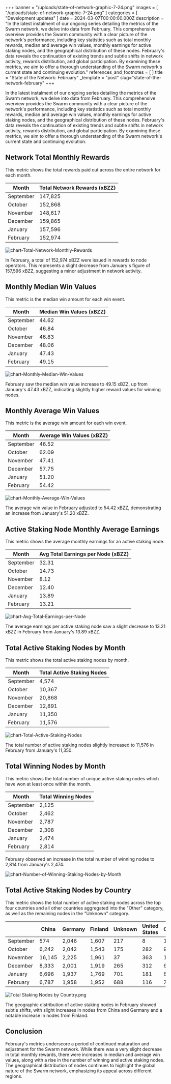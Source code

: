 

+++
banner = "/uploads/state-of-network-graphic-7-24.png"
images = [ "/uploads/state-of-network-graphic-7-24.png" ]
categories = [ "Development updates" ]
date = 2024-03-07T00:00:00.000Z
description = "In the latest instalment of our ongoing series detailing the metrics of the Swarm network, we delve into data from February. This comprehensive overview provides the Swarm community with a clear picture of the network's performance, including key statistics such as total monthly rewards, median and average win values, monthly earnings for active staking nodes, and the geographical distribution of these nodes. February's data reveals the continuation of existing trends and subtle shifts in network activity, rewards distribution, and global participation. By examining these metrics, we aim to offer a thorough understanding of the Swarm network's current state and continuing evolution."
references_and_footnotes = [ ]
title = "State of the Network: February"
_template = "post"
slug="state-of-the-network-february"
+++

In the latest instalment of our ongoing series detailing the metrics of the Swarm network, we delve into data from February. This comprehensive overview provides the Swarm community with a clear picture of the network's performance, including key statistics such as total monthly rewards, median and average win values, monthly earnings for active staking nodes, and the geographical distribution of these nodes. February's data reveals the continuation of existing trends and subtle shifts in network activity, rewards distribution, and global participation. By examining these metrics, we aim to offer a thorough understanding of the Swarm network's current state and continuing evolution. 

## Network Total Monthly Rewards

This metric shows the total rewards paid out across the entire network for each month.

| Month     | Total Network Rewards (xBZZ) |
|-----------|------------------------------|
| September | 147,825                      |
| October   | 152,868                      |
| November  | 148,617                      |
| December  | 159,865                      |
| January   | 157,596                      |
| February  | 152,974                      |

![chart-Total-Network-Monthly-Rewards](/uploads/chart-Total-Network-Monthly-Rewards-February.png)

In February, a total of 152,974 xBZZ were issued in rewards to node operators. This represents a slight decrease from January's figure of 157,596 xBZZ, suggesting a minor adjustment in network activity.

## Monthly Median Win Values
This metric is the median win amount for each win event.

| Month     | Median Win Values (xBZZ) |
|-----------|---------------------------|
| September | 44.62                     |
| October   | 46.84                     |
| November  | 46.83                     |
| December  | 48.06                     |
| January   | 47.43                     |
| February  | 49.15                     |


![chart-Monthly-Median-Win-Values](/uploads/chart-Monthly-Median-Win-Values-February.png)

February saw the median win value increase to 49.15 xBZZ, up from January's 47.43 xBZZ, indicating slightly higher reward values for winning nodes.

## Monthly Average Win Values
This metric is the average win amount for each win event.

| Month     | Average Win Values (xBZZ)  |
|-----------|----------------------------|
| September | 46.52                      |
| October   | 62.09                      |
| November  | 47.41                      |
| December  | 57.75                      |
| January   | 51.20                      |
| February  | 54.42                      |


![chart-Monthly-Average-Win-Values](/uploads/chart-Monthly-Average-Win-Values-February.png)

The average win value in February adjusted to 54.42 xBZZ, demonstrating an increase from January's 51.20 xBZZ.

## Active Staking Node Monthly Average Earnings
This metric shows the average monthly earnings for an active staking node.

| Month     | Avg Total Earnings per Node (xBZZ) |
|-----------|------------------------------------|
| September | 32.31                              |
| October   | 14.73                              |
| November  | 8.12                               |
| December  | 12.40                              |
| January   | 13.89                              |
| February  | 13.21                              |

![chart-Avg-Total-Earnings-per-Node](/uploads/chart-Avg-Total-Earnings-per-Node-February.png)

The average earnings per active staking node saw a slight decrease to 13.21 xBZZ in February from January's 13.89 xBZZ.

## Total Active Staking Nodes by Month

This metric shows the total active staking nodes by month. 

| Month     | Total Active Staking Nodes |
|-----------|----------------------------|
| September | 4,574                      |
| October   | 10,367                     |
| November  | 20,868                     |
| December  | 12,891                     |
| January   | 11,350                     |
| February  | 11,576                     |


![chart-Total-Active-Staking-Nodes](/uploads/chart-Total-Active-Staking-Nodes-February.png)

The total number of active staking nodes slightly increased to 11,576 in February from January's 11,350.

## Total Winning Nodes by Month

This metric shows the total number of unique active staking nodes which have won at least once within the month.

| Month     | Total Winning Nodes  |
|-----------|----------------------|
| September | 2,125                |
| October   | 2,462                |
| November  | 2,787                |
| December  | 2,308                |
| January   | 2,474                |
| February  | 2,814                |

February observed an increase in the total number of winning nodes to 2,814 from January's 2,474.

![chart-Number-of-Winning-Staking-Nodes-by-Month](/uploads/chart-Number-of-Winning-Staking-Nodes-by-Month-February.png)


## Total Active Staking Nodes by Country

This metric shows the total number of active staking nodes across the top four countries and all other countries aggregated into the "Other" category, as well as the remaining nodes in the "Unknown" category.
 

|               | China  | Germany | Finland | Unknown | United States | Other |
|---------------|--------|---------|---------|---------|---------------|-------|
| September     | 574    | 2,046   | 1,607   | 217     | 8             | 123   |
| October       | 6,242  | 2,042   | 1,543   | 175     | 282           | 91    |
| November      | 16,145 | 2,225   | 1,961   | 37      | 363           | 137   |
| December      | 8,333  | 2,001   | 1,919   | 265     | 312           | 61    |
| January       | 6,696  | 1,937   | 1,769   | 701     | 181           | 66    |
| February      | 6,787  | 1,958   | 1,952   | 688     | 116           | 75    |

![Total Staking Nodes by Country.png](/uploads/Total-Active-Staking-Nodes-by-Country-February.png)

The geographic distribution of active staking nodes in February showed subtle shifts, with slight increases in nodes from China and Germany and a notable increase in nodes from Finland. 

## Conclusion

February's metrics underscore a period of continued maturation and adjustment for the Swarm network. While there was a very slight decrease in total monthly rewards, there were increases in median and average win values, along with a rise in the number of winning and active staking nodes. The geographical distribution of nodes continues to highlight the global nature of the Swarm network, emphasizing its appeal across different regions.  